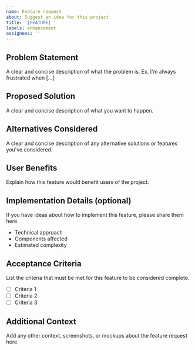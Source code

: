 ```yaml
---
name: Feature request
about: Suggest an idea for this project
title: '[FEATURE] '
labels: enhancement
assignees: ''
---
```


## Problem Statement
A clear and concise description of what the problem is. 
Ex. I'm always frustrated when [...]

## Proposed Solution
A clear and concise description of what you want to happen.

## Alternatives Considered
A clear and concise description of any alternative solutions or features you've considered.

## User Benefits
Explain how this feature would benefit users of the project.

## Implementation Details (optional)
If you have ideas about how to implement this feature, please share them here.
- Technical approach
- Components affected
- Estimated complexity

## Acceptance Criteria
List the criteria that must be met for this feature to be considered complete.
- [ ] Criteria 1
- [ ] Criteria 2
- [ ] Criteria 3

## Additional Context
Add any other context, screenshots, or mockups about the feature request here.


